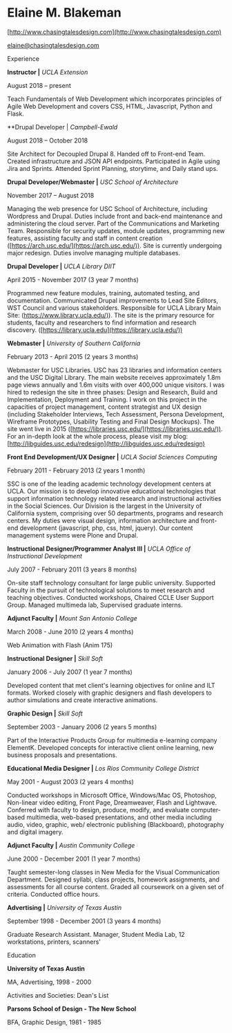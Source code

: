# Elaine M. Blakeman

[http://www.chasingtalesdesign.com](http://www.chasingtalesdesign.com)

[elaine@chasingtalesdesign.com](mailto:elaine@chasingtalesdesign.com)

Experience

**Instructor |** _UCLA Extension_

August 2018 – present

Teach Fundamentals of Web Development which incorporates principles of Agile Web Development and covers CSS, HTML, Javascript, Python and Flask.

**Drupal Developer | _Campbell-Ewald_

August 2018 – October 2018

Site Architect for Decoupled Drupal 8. Handed off to Front-end Team. Created infrastructure and JSON API endpoints. Participated in Agile using Jira and Sprints. Attended Sprint Planning, storytime, and Daily stand ups.


**Drupal Developer/Webmaster |** _USC School of Architecture_

November 2017 – August 2018

Managing the web presence for USC School of Architecture, including Wordpress and Drupal. Duties include front and back-end maintenance and administering the cloud server. Part of the Communications and Marketing Team. Responsible for security updates, module updates, programming new features, assisting faculty and staff in content creation ([https://arch.usc.edu/](https://arch.usc.edu/)). Site is currently undergoing major redesign. Duties involve managing multiple databases.

**Drupal Developer |** _UCLA Library DIIT_

April 2015 - November 2017 (3 year 7 months)

Programmed new feature modules, training, automated testing, and documentation. Communicated Drupal improvements to Lead Site Editors, WST Council and various stakeholders. Responsible for UCLA Library Main Site: ([https://www.library.ucla.edu/)](https://www.library.ucla.edu/)). The site is the primary resource for students, faculty and researchers to find information and research discovery. ([https://library.ucla.edu](https://library.ucla.edu/))

**Webmaster |** _University of Southern California_

February 2013  -  April 2015  (2 years 3 months)

Webmaster for USC Libraries. USC has 23 libraries and information centers and the USC Digital Library. The main website receives approximately 1.8m page views annually and 1.6m visits with over 400,000 unique visitors. I was hired to redesign the site in three phases: Design and Research, Build and Implementation, Deployment and Training. I work on this project in the capacities of project management, content strategist and UX design (including Stakeholder Interviews, Tech Assessment, Persona Development, Wireframe Prototypes, Usability Testing and Final Design Mockups). The site went live in 2015 ([https://libraries.usc.edu/](https://libraries.usc.edu/)). For an in-depth look at the whole process, please visit my blog: [http://libguides.usc.edu/redesign](http://libguides.usc.edu/redesign)

**Front End Development/UX Designer |** _UCLA Social Sciences Computing_

February 2011 -  February 2013 (2 years 1 month)

SSC is one of the leading academic technology development centers at UCLA. Our mission is to develop innovative educational technologies that support information technology related research and instructional activities in the Social Sciences. Our Division is the largest in the University of California system, comprising over 50 departments, programs and research centers. My duties were visual design, information architecture and front-end development (javascript, php, css, html, jquery). Our content management systems were Plone and Drupal.

**Instructional Designer/Programmer Analyst III |** _UCLA Office of Instructional Development_

July 2007 -  February 2011 (3 years 8 months)

On-site staff technology consultant for large public university. Supported Faculty in the pursuit of technological solutions to meet research and teaching objectives. Conducted workshops, Chaired CCLE User Support Group. Managed multimeda lab, Supervised graduate interns.

**Adjunct Faculty |** _Mount San Antonio College_

March 2008 -  June 2010 (2 years 4 months)

Web Animation with Flash (Anim 175)

**Instructional Designer |** _Skill Soft_

January 2006 -  July 2007 (1 year 7 months)

Developed content that met client&#39;s learning objectives for online and ILT formats. Worked closely with graphic designers and flash developers to author simulations and create interactive animations.

**Graphic Design |** _Skill Soft_

September 2003 -  January 2006 (2 years 5 months)

Part of the Interactive Products Group for multimedia e-learning company ElementK. Developed concepts for interactive client online learning, new business proposals and presentations.

**Educational Media Designer |**  _Los Rios Community College District_

May 2001 -  August 2003 (2 years 4 months)

Conducted workshops in Microsoft Office, Windows/Mac OS, Photoshop, Non-linear video editing, Front Page, Dreamweaver, Flash and Lightwave. Conferred with faculty to design, produce, modify, and evaluate computer-based multimedia, web-based presentations, and other media including audio, video, graphic, web/ electronic publishing (Blackboard), photography and digital imagery.

**Adjunct Faculty |**  _Austin Community College_

June 2000 -  December 2001 (1 year 7 months)

Taught semester-long classes in New Media for the Visual Communication Department. Designed syllabi, class projects, homework assignments, and assessments for all course content. Graded all coursework on a given set of criteria. Conducted office hours.

**Advertising |**  _University of Texas Austin_

September 1998 -  December 2001 (3 years 4 months)

Graduate Research Assistant. Manager, Student Media Lab, 12 workstations, printers, scanners&#39;

Education

**University of Texas Austin**

MA, Advertising, 1998 - 2000

Activities and Societies:  Dean&#39;s List



**Parsons School of Design - The New School**

BFA, Graphic Design, 1981 - 1985
